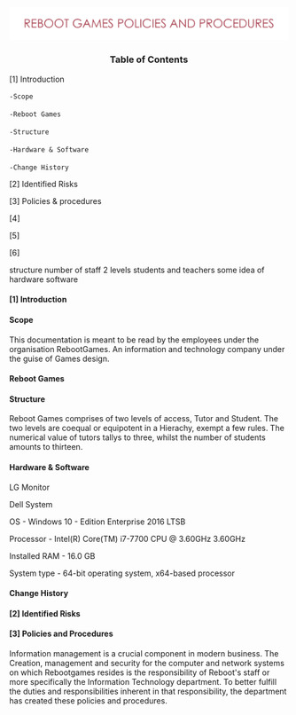 <img src="https://github.com/matthewsides/Reboot-Games-Policies-and-Procedures/blob/master/RG_H_Text.png" width="550">



### <p align="center"> Table of Contents  </p>



[1] Introduction

    -Scope
   
    -Reboot Games
    
    -Structure
    
    -Hardware & Software

    -Change History 

[2] Identified Risks

[3] Policies & procedures

[4]

[5]

[6]

structure number of staff
2 levels students and teachers
some idea of hardware software

 #### [1] Introduction


#### Scope

This documentation is meant to be read by the employees under the organisation RebootGames. An information and technology company under the guise of Games design.

#### Reboot Games

#### Structure

Reboot Games comprises of two levels of access, Tutor and Student. The two levels are coequal or equipotent in a Hierachy, exempt a few rules.  The numerical value of tutors tallys to three, whilst the number of students amounts to thirteen.  

#### Hardware & Software

LG Monitor

Dell System

OS - Windows 10 - Edition Enterprise 2016 LTSB

Processor - Intel(R) Core(TM) i7-7700 CPU @ 3.60GHz 3.60GHz

Installed RAM - 16.0 GB

System type - 64-bit operating system, x64-based processor 

#### Change History


#### [2] Identified Risks


#### [3] Policies and Procedures

Information management is a crucial component in modern business. The Creation, management and security for the computer and network systems on which Rebootgames resides is the responsibility of Reboot's staff or more specifically the Information Technology department. To better fulfill the duties and responsibilities inherent in that responsibility, the department has created these policies and procedures.

